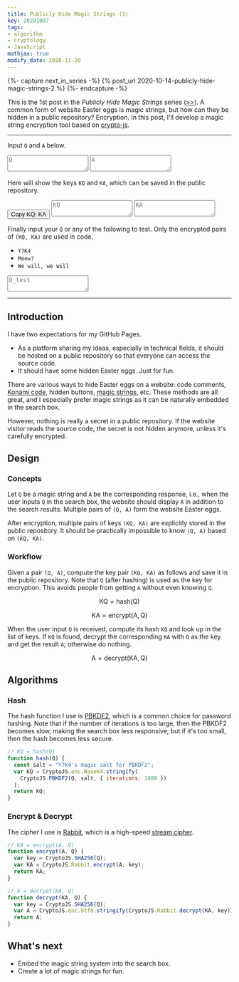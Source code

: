 ```yaml
---
title: Publicly Hide Magic Strings (1)
key: 20201007
tags:
- algorithm
- cryptology
- JavaScript
mathjax: true
modify_date: 2020-11-20
---
```


{%- capture next_in_series -%}
  {% post_url 2020-10-14-publicly-hide-magic-strings-2 %}
{%- endcapture -%}

This is the 1st post in the _Publicly Hide Magic Strings_ series ([>>]({{next_in_series}})). A common form of website Easter eggs is magic strings, but how can they be hidden in a public repository? Encryption. In this post, I'll develop a magic string encryption tool based on [crypto-js](https://github.com/brix/crypto-js).



<!--more-->



***

Input `Q` and `A` below.

<textarea id="Q" placeholder="Q" oninput="generateKeys()"></textarea>
<textarea id="A" placeholder="A" oninput="generateKeys()"></textarea>

Here will show the keys `KQ` and `KA`, which can be saved in the public repository.

<button class="button button--success button--pill copy_btn">
  Copy KQ: KA
</button>

<textarea id="KQ" placeholder="KQ" readonly></textarea>
<textarea id="KA" placeholder="KA" readonly></textarea>

Finally input your `Q` or any of the following to test. Only the encrypted pairs of `(KQ, KA)` are used in code.

* `Y7K4`
* `Meow?`
* `We will, we will`

<textarea id="Q_test" placeholder="Q_test" oninput="validate()"></textarea>

***



## Introduction

I have two expectations for my GitHub Pages.

* As a platform sharing my ideas, especially in technical fields, it should be hosted on a public repository so that everyone can access the source code.
* It should have some hidden Easter eggs. Just for fun.

There are various ways to hide Easter eggs on a website: code comments, [Konami code](https://en.wikipedia.org/wiki/Konami_Code), hidden buttons, [magic strings](https://en.wikipedia.org/wiki/Magic_string), etc. These methods are all great, and I especially prefer magic strings as it can be naturally embedded in the search box.

However, nothing is really a secret in a public repository. If the website visitor reads the source code, the secret is not hidden anymore, unless it's carefully encrypted.



## Design

### Concepts

Let `Q` be a magic string and `A` be the corresponding response, i.e., when the user inputs `Q` in the search box, the website should display `A` in addition to the search results. Multiple pairs of `(Q, A)` form the website Easter eggs.

After encryption, multiple pairs of keys `(KQ, KA)` are explicitly stored in the public repository. It should be practically impossible to know `(Q, A)` based on `(KQ, KA)`.



### Workflow

Given a pair `(Q, A)`, compute the key pair `(KQ, KA)` as follows and save it in the public repository. Note that `Q` (after hashing) is used as the key for encryption. This avoids people from getting `A` without even knowing `Q`.

$$\mathrm{KQ} = \mathrm{hash}(\mathrm{Q})$$

$$\mathrm{KA} = \mathrm{encrypt}(\mathrm{A}, \mathrm{Q})$$

When the user input `Q` is received, compute its hash `KQ` and look up in the list of keys. If `KQ` is found, decrypt the corresponding `KA` with `Q` as the key and get the result `A`; otherwise do nothing.

$$\mathrm{A} = \mathrm{decrypt}(\mathrm{KA}, \mathrm{Q})$$



## Algorithms

### Hash

The hash function I use is [PBKDF2](https://en.wikipedia.org/wiki/PBKDF2), which is a common choice for password hashing. Note that if the number of iterations is too large, then the PBKDF2 becomes slow, making the search box less responsive; but if it's too small, then the hash becomes less secure.

```javascript
// KQ = hash(Q)
function hash(Q) {
  const salt = "Y7K4's magic salt for PBKDF2";
  var KQ = CryptoJS.enc.Base64.stringify(
    CryptoJS.PBKDF2(Q, salt, { iterations: 1000 })
  );
  return KQ;
}
```



### Encrypt & Decrypt

The cipher I use is [Rabbit](https://en.wikipedia.org/wiki/Rabbit_(cipher)), which is a high-speed [stream cipher](https://en.wikipedia.org/wiki/Stream_cipher).

```javascript
// KA = encrypt(A, Q)
function encrypt(A, Q) {
  var key = CryptoJS.SHA256(Q);
  var KA = CryptoJS.Rabbit.encrypt(A, key);
  return KA;
}

// A = decrypt(KA, Q)
function decrypt(KA, Q) {
  var key = CryptoJS.SHA256(Q);
  var A = CryptoJS.enc.Utf8.stringify(CryptoJS.Rabbit.decrypt(KA, key));
  return A;
}
```



## What's next

* Embed the magic string system into the search box.
* Create a lot of magic strings for fun.



<!-- code -->
<script src="https://cdnjs.cloudflare.com/ajax/libs/jquery/3.5.1/jquery.min.js"></script>
<script src="https://cdnjs.cloudflare.com/ajax/libs/crypto-js/4.0.0/crypto-js.min.js"></script>
<script src="https://cdnjs.cloudflare.com/ajax/libs/clipboard.js/2.0.6/clipboard.min.js"></script>
<script src="https://cdnjs.cloudflare.com/ajax/libs/noty/3.1.4/noty.min.js"></script>
<link rel="stylesheet" href="https://cdnjs.cloudflare.com/ajax/libs/noty/3.1.4/noty.min.css"/>
<link rel="stylesheet" href="/assets/20201007/style.css">
<script src='/assets/20201007/magic_string.js'></script>
